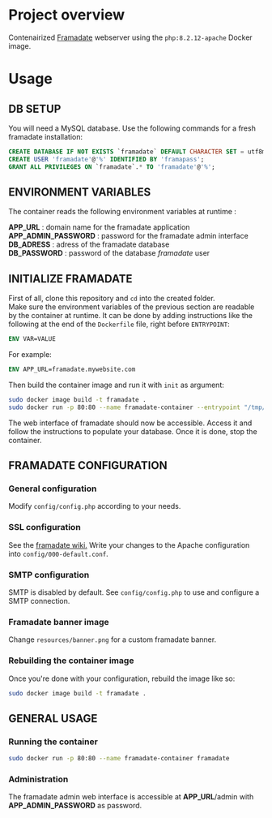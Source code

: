 # Project overview

Contenairized [Framadate](framadate.org) webserver using the ```php:8.2.12-apache``` Docker image.

# Usage

## DB SETUP

You will need a MySQL database. Use the following commands for a fresh framadate installation:

```SQL
CREATE DATABASE IF NOT EXISTS `framadate` DEFAULT CHARACTER SET = utf8mb4 COLLATE = utf8mb4_unicode_ci;
CREATE USER 'framadate'@'%' IDENTIFIED BY 'framapass';
GRANT ALL PRIVILEGES ON `framadate`.* TO 'framadate'@'%';
```

## ENVIRONMENT VARIABLES
 
The container reads the following environment variables at runtime :

**APP_URL** : domain name for the framadate application  
**APP_ADMIN_PASSWORD** : password for the framadate admin interface  
**DB_ADRESS** : adress of the framadate database  
**DB_PASSWORD** : password of the database *framadate* user

## INITIALIZE FRAMADATE

First of all, clone this repository and ```cd``` into the created folder.  
Make sure the environment variables of the previous section are readable by the container at runtime. It can be done by adding instructions like the following at the end of the ```Dockerfile``` file, right before ```ENTRYPOINT```:  
```Dockerfile
ENV VAR=VALUE
```
For example:
```Dockerfile
ENV APP_URL=framadate.mywebsite.com
```

Then build the container image and run it with ```init``` as argument:
```bash
sudo docker image build -t framadate .  
sudo docker run -p 80:80 --name framadate-container --entrypoint "/tmp/entrypoint_init.sh" framadate  
```
The web interface of framadate should now be accessible. Access it and follow the instructions to populate your database. Once it is done, stop the container.

## FRAMADATE CONFIGURATION

### General configuration

Modify ```config/config.php``` according to your needs.

### SSL configuration

See the [framadate wiki.](https://framagit.org/framasoft/framadate/framadate/-/wikis/install/Configure#https) Write your changes to the Apache configuration into ```config/000-default.conf```.

### SMTP configuration

SMTP is disabled by default. See ```config/config.php``` to use and configure a SMTP connection.  

### Framadate banner image

Change ```resources/banner.png``` for a custom framadate banner.

### Rebuilding the container image

Once you're done with your configuration, rebuild the image like so:  
```bash
sudo docker image build -t framadate .  
```

## GENERAL USAGE

### Running the container

```bash
sudo docker run -p 80:80 --name framadate-container framadate
```

### Administration

The framadate admin web interface is accessible at **APP_URL**/admin with **APP_ADMIN_PASSWORD** as password.